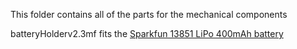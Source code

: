 This folder contains all of the parts for the mechanical components

batteryHolderv2.3mf fits the [Sparkfun 13851 LiPo 400mAh battery](https://www.sparkfun.com/products/13851)

